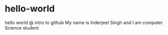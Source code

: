 # hello-world
hello world @ intro to github
My name is Inderjeet Singh and I am computer Science student 
